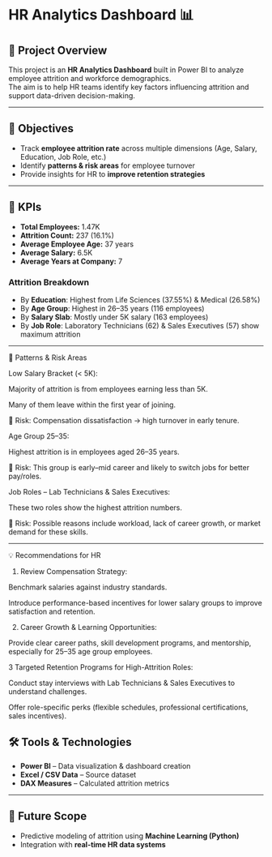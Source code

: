 # HR Analytics Dashboard 📊

## 📖 Project Overview
This project is an **HR Analytics Dashboard** built in Power BI to analyze employee attrition and workforce demographics.  
The aim is to help HR teams identify key factors influencing attrition and support data-driven decision-making.  

---

## 🎯 Objectives
- Track **employee attrition rate** across multiple dimensions (Age, Salary, Education, Job Role, etc.)  
- Identify **patterns & risk areas** for employee turnover  
- Provide insights for HR to **improve retention strategies**

---

## 🔑 KPIs
- **Total Employees:** 1.47K  
- **Attrition Count:** 237 (16.1%)  
- **Average Employee Age:** 37 years  
- **Average Salary:** 6.5K  
- **Average Years at Company:** 7  

### Attrition Breakdown
- By **Education**: Highest from Life Sciences (37.55%) & Medical (26.58%)  
- By **Age Group**: Highest in 26–35 years (116 employees)  
- By **Salary Slab**: Mostly under 5K salary (163 employees)  
- By **Job Role**: Laboratory Technicians (62) & Sales Executives (57) show maximum attrition  

---

🔎 Patterns & Risk Areas

Low Salary Bracket (< 5K):

Majority of attrition is from employees earning less than 5K.

Many of them leave within the first year of joining.

📌 Risk: Compensation dissatisfaction → high turnover in early tenure.

Age Group 25–35:

Highest attrition is in employees aged 26–35 years.

📌 Risk: This group is early–mid career and likely to switch jobs for better pay/roles.

Job Roles – Lab Technicians & Sales Executives:

These two roles show the highest attrition numbers.

📌 Risk: Possible reasons include workload, lack of career growth, or market demand for these skills.

---


💡 Recommendations for HR

1. Review Compensation Strategy:

Benchmark salaries against industry standards.

Introduce performance-based incentives for lower salary groups to improve satisfaction and retention.

2. Career Growth & Learning Opportunities:

Provide clear career paths, skill development programs, and mentorship, especially for 25–35 age group employees.

3 Targeted Retention Programs for High-Attrition Roles:

Conduct stay interviews with Lab Technicians & Sales Executives to understand challenges.

Offer role-specific perks (flexible schedules, professional certifications, sales incentives).


## 🛠️ Tools & Technologies
- **Power BI** – Data visualization & dashboard creation  
- **Excel / CSV Data** – Source dataset  
- **DAX Measures** – Calculated attrition metrics  

---

## 🚀 Future Scope
- Predictive modeling of attrition using **Machine Learning (Python)**  
- Integration with **real-time HR data systems**   
